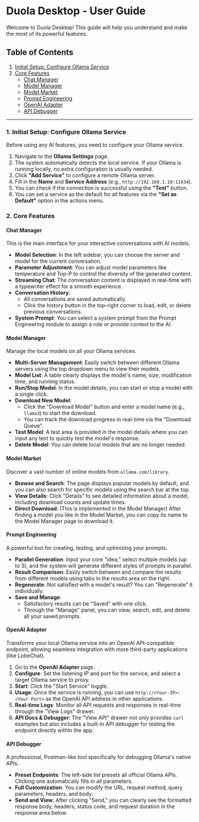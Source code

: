 # Duola Desktop - User Guide

Welcome to Duola Desktop! This guide will help you understand and make the most of its powerful features.

## Table of Contents
1.  [Initial Setup: Configure Ollama Service](#1-initial-setup-configure-ollama-service)
2.  [Core Features](#2-core-features)
    *   [Chat Manager](#chat-manager)
    *   [Model Manager](#model-manager)
    *   [Model Market](#model-market)
    *   [Prompt Engineering](#prompt-engineering)
    *   [OpenAI Adapter](#openai-adapter)
    *   [API Debugger](#api-debugger)

---

### 1. Initial Setup: Configure Ollama Service

Before using any AI features, you need to configure your Ollama service.

1.  Navigate to the **Ollama Settings** page.
2.  The system automatically detects the local service. If your Ollama is running locally, no extra configuration is usually needed.
3.  Click **"Add Service"** to configure a remote Ollama server.
4.  Fill in the **Name** and **Service Address** (e.g., `http://192.168.1.10:11434`).
5.  You can check if the connection is successful using the **"Test"** button.
6.  You can set a service as the default for all features via the **"Set as Default"** option in the actions menu.

### 2. Core Features

#### Chat Manager

This is the main interface for your interactive conversations with AI models.

-   **Model Selection**: In the left sidebar, you can choose the server and model for the current conversation.
-   **Parameter Adjustment**: You can adjust model parameters like temperature and Top-P to control the diversity of the generated content.
-   **Streaming Chat**: The conversation content is displayed in real-time with a typewriter effect for a smooth experience.
-   **Conversation History**:
    -   All conversations are saved automatically.
    -   Click the history button in the top-right corner to load, edit, or delete previous conversations.
-   **System Prompt**: You can select a system prompt from the Prompt Engineering module to assign a role or provide context to the AI.

#### Model Manager

Manage the local models on all your Ollama services.

-   **Multi-Server Management**: Easily switch between different Ollama servers using the top dropdown menu to view their models.
-   **Model List**: A table clearly displays the model's name, size, modification time, and running status.
-   **Run/Stop Model**: In the model details, you can start or stop a model with a single click.
-   **Download New Model**:
    -   Click the "Download Model" button and enter a model name (e.g., `llama3`) to start the download.
    -   You can track the download progress in real-time via the "Download Queue".
-   **Test Model**: A test area is provided in the model details where you can input any text to quickly test the model's response.
-   **Delete Model**: You can delete local models that are no longer needed.

#### Model Market

Discover a vast number of online models from `ollama.com/library`.

-   **Browse and Search**: The page displays popular models by default, and you can also search for specific models using the search bar at the top.
-   **View Details**: Click "Details" to see detailed information about a model, including download counts and update times.
-   **Direct Download**: (This is implemented in the Model Manager) After finding a model you like in the Model Market, you can copy its name to the Model Manager page to download it.

#### Prompt Engineering

A powerful tool for creating, testing, and optimizing your prompts.

-   **Parallel Generation**: Input your core "idea," select multiple models (up to 3), and the system will generate different styles of prompts in parallel.
-   **Result Comparison**: Easily switch between and compare the results from different models using tabs in the results area on the right.
-   **Regenerate**: Not satisfied with a model's result? You can "Regenerate" it individually.
-   **Save and Manage**:
    -   Satisfactory results can be "Saved" with one click.
    -   Through the "Manage" panel, you can view, search, edit, and delete all your saved prompts.

#### OpenAI Adapter

Transforms your local Ollama service into an OpenAI API-compatible endpoint, allowing seamless integration with more third-party applications (like LobeChat).

1.  Go to the **OpenAI Adapter** page.
2.  **Configure**: Set the listening IP and port for the service, and select a target Ollama service to proxy.
3.  **Start**: Click the "Start Service" toggle.
4.  **Usage**: Once the service is running, you can use `http://<Your-IP>:<Your-Port>` as the OpenAI API address in other applications.
5.  **Real-time Logs**: Monitor all API requests and responses in real-time through the "View Logs" drawer.
6.  **API Docs & Debugger**: The "View API" drawer not only provides `curl` examples but also includes a built-in API debugger for testing the endpoint directly within the app.

#### API Debugger

A professional, Postman-like tool specifically for debugging Ollama's native APIs.

-   **Preset Endpoints**: The left-side list presets all official Ollama APIs. Clicking one automatically fills in all parameters.
-   **Full Customization**: You can modify the URL, request method, query parameters, headers, and body.
-   **Send and View**: After clicking "Send," you can clearly see the formatted response body, headers, status code, and request duration in the response area below.
